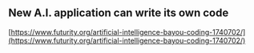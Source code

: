 ## New A.I. application can write its own code
  
  [https://www.futurity.org/artificial-intelligence-bayou-coding-1740702/](https://www.futurity.org/artificial-intelligence-bayou-coding-1740702/)